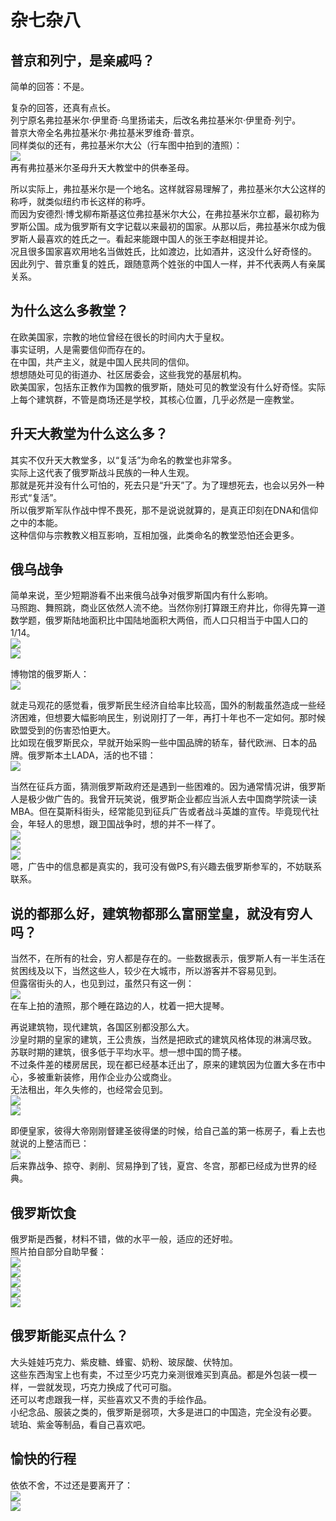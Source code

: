 # 杂七杂八

## 普京和列宁，是亲戚吗？
简单的回答：不是。  

复杂的回答，还真有点长。  
列宁原名弗拉基米尔·伊里奇·乌里扬诺夫，后改名弗拉基米尔·伊里奇·列宁。  
普京大帝全名弗拉基米尔·弗拉基米罗维奇·普京。  
同样类似的还有，弗拉基米尔大公（行车图中拍到的渣照）：  
![](imgs/IMG_20230531_133107.dest.jpg)  
再有弗拉基米尔圣母升天大教堂中的供奉圣母。  

所以实际上，弗拉基米尔是一个地名。这样就容易理解了，弗拉基米尔大公这样的称呼，就类似纽约市长这样的称呼。  
而因为安德烈·博戈柳布斯基这位弗拉基米尔大公，在弗拉基米尔立都，最初称为罗斯公国。成为俄罗斯有文字记载以来最初的国家。从那以后，弗拉基米尔成为俄罗斯人最喜欢的姓氏之一。看起来能跟中国人的张王李赵相提并论。  
况且很多国家喜欢用地名当做姓氏，比如渡边，比如酒井，这没什么好奇怪的。  
因此列宁、普京重复的姓氏，跟随意两个姓张的中国人一样，并不代表两人有亲属关系。  

## 为什么这么多教堂？
在欧美国家，宗教的地位曾经在很长的时间内大于皇权。  
事实证明，人是需要信仰而存在的。  
在中国，共产主义，就是中国人民共同的信仰。  
想想随处可见的街道办、社区居委会，这些我党的基层机构。  
欧美国家，包括东正教作为国教的俄罗斯，随处可见的教堂没有什么好奇怪。实际上每个建筑群，不管是商场还是学校，其核心位置，几乎必然是一座教堂。  

## 升天大教堂为什么这么多？
其实不仅升天大教堂多，以“复活”为命名的教堂也非常多。  
实际上这代表了俄罗斯战斗民族的一种人生观。  
那就是死并没有什么可怕的，死去只是“升天”了。为了理想死去，也会以另外一种形式“复活”。  
所以俄罗斯军队作战中悍不畏死，那不是说说就算的，是真正印刻在DNA和信仰之中的本能。  
这种信仰与宗教教义相互影响，互相加强，此类命名的教堂恐怕还会更多。  

## 俄乌战争
简单来说，至少短期游看不出来俄乌战争对俄罗斯国内有什么影响。  
马照跑、舞照跳，商业区依然人流不绝。当然你别打算跟王府井比，你得先算一道数学题，俄罗斯陆地面积比中国陆地面积大两倍，而人口只相当于中国人口的1/14。  
![](imgs/IMG_20230605_112701.dest.jpg)    
![](imgs/IMG_20230601_084500.dest.jpg)  

博物馆的俄罗斯人：  
![](imgs/IMG_20230602_153434.dest.jpg)  

就走马观花的感觉看，俄罗斯民生经济自给率比较高，国外的制裁虽然造成一些经济困难，但想要大幅影响民生，别说刚打了一年，再打十年也不一定如何。那时候欧盟受到的伤害恐怕更大。  
比如现在俄罗斯民众，早就开始采购一些中国品牌的轿车，替代欧洲、日本的品牌。俄罗斯本土LADA，活的也不错：  
![](imgs/IMG_20230602_191350.dest.jpg)  

当然在征兵方面，猜测俄罗斯政府还是遇到一些困难的。因为通常情况讲，俄罗斯人是极少做广告的。我曾开玩笑说，俄罗斯企业都应当派人去中国商学院读一读MBA。但在莫斯科街头，经常能见到征兵广告或者战斗英雄的宣传。毕竟现代社会，年轻人的思想，跟卫国战争时，想的并不一样了。  
![](imgs/IMG_20230529_183801.dest.jpg)  
![](imgs/IMG_20230529_183853.dest.jpg)  
![](imgs/IMG_20230530_053621.dest.jpg)  
嗯，广告中的信息都是真实的，我可没有做PS,有兴趣去俄罗斯参军的，不妨联系联系。  

## 说的都那么好，建筑物都那么富丽堂皇，就没有穷人吗？
当然不，在所有的社会，穷人都是存在的。一些数据表示，俄罗斯人有一半生活在贫困线及以下，当然这些人，较少在大城市，所以游客并不容易见到。  
但露宿街头的人，也见到过，虽然只有这一例：  
![](imgs/IMG_20230603_095826.dest.jpg)  
在车上拍的渣照，那个睡在路边的人，枕着一把大提琴。  

再说建筑物，现代建筑，各国区别都没那么大。  
沙皇时期的皇家的建筑，王公贵族，当然是把欧式的建筑风格体现的淋漓尽致。  
苏联时期的建筑，很多低于平均水平。想一想中国的筒子楼。  
不过条件差的楼房居民，现在都已经基本迁出了，原来的建筑因为位置大多在市中心，多被重新装修，用作企业办公或商业。  
无法租出，年久失修的，也经常会见到。  
![](imgs/IMG_20230601_161939.dest.jpg)  
![](imgs/IMG_20230530_190616.dest.jpg)  

即便皇家，彼得大帝刚刚督建圣彼得堡的时候，给自己盖的第一栋房子，看上去也就说的上整洁而已：  
![](imgs/IMG_20230603_170717.dest.jpg)  
后来靠战争、掠夺、剥削、贸易挣到了钱，夏宫、冬宫，那都已经成为世界的经典。  

## 俄罗斯饮食
俄罗斯是西餐，材料不错，做的水平一般，适应的还好啦。  
照片拍自部分自助早餐：  
![](imgs/IMG_20230530_073959.dest.jpg)  
![](imgs/IMG_20230530_074013.dest.jpg)  
![](imgs/IMG_20230530_074029.dest.jpg)  
![](imgs/IMG_20230530_074035.dest.jpg)  
![](imgs/IMG_20230530_074042.dest.jpg)  

## 俄罗斯能买点什么？
大头娃娃巧克力、紫皮糖、蜂蜜、奶粉、玻尿酸、伏特加。  
这些东西淘宝上也有卖，不过至少巧克力亲测很难买到真品。都是外包装一模一样，一尝就发现，巧克力换成了代可可脂。  
还可以考虑跟我一样，买些喜欢又不贵的手绘作品。  
小纪念品、服装之类的，俄罗斯是弱项，大多是进口的中国造，完全没有必要。  
琥珀、紫金等制品，看自己喜欢吧。  

## 愉快的行程
依依不舍，不过还是要离开了：  
![](imgs/IMG_20230605_165847.dest.jpg)  
![](imgs/IMG_20230605_203548.dest.jpg)  
